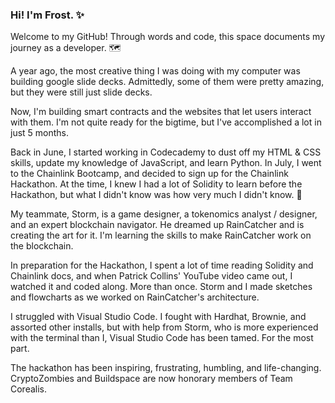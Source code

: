 ### Hi!  I'm Frost. ✨ 

Welcome to my GitHub!  Through words and code, this space documents my journey as a developer.  🗺️

A year ago, the most creative thing I was doing with my computer was building google slide decks.  Admittedly, some of them were pretty amazing, but they were still just slide decks.

Now, I'm building smart contracts and the websites that let users interact with them.  I'm not quite ready for the bigtime, but I've accomplished a lot in just 5 months.

Back in June, I started working in Codecademy to dust off my HTML & CSS skills, update my knowledge of JavaScript, and learn Python.  In July, I went to the Chainlink Bootcamp, and decided to sign up for the Chainlink Hackathon.  At the time, I knew I had a lot of Solidity to learn before the Hackathon, but what I didn't know was how very much I didn't know. 🙂

My teammate, Storm, is a game designer, a tokenomics analyst / designer, and an expert blockchain navigator.  He dreamed up RainCatcher and is creating the art for it.  I'm learning the skills to make RainCatcher work on the blockchain.

In preparation for the Hackathon, I spent a lot of time reading Solidity and Chainlink docs, and when Patrick Collins' YouTube video came out, I watched it and coded along.  More than once.  Storm and I made sketches and flowcharts as we worked on RainCatcher's architecture.

I struggled with Visual Studio Code.  I fought with Hardhat, Brownie, and assorted other installs, but with help from Storm, who is more experienced with the terminal than I, Visual Studio Code has been tamed.  For the most part.

The hackathon has been inspiring, frustrating, humbling, and life-changing.  CryptoZombies and Buildspace are now honorary members of Team Corealis.   






